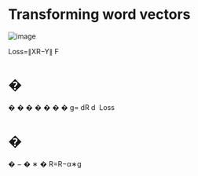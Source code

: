 # Transforming word vectors

![image](https://user-images.githubusercontent.com/63448884/218254520-74a23bf2-dc58-461f-be63-ca562932e4ca.png)


Loss=∥XR−Y∥ 
F
​
          

                  
�
=
�
�
�
�
�
�
�
g= 
dR
d
​
 Loss

                  
�
=
�
−
�
∗
�
R=R−α∗g     

